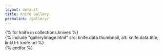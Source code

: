 ```yaml
---
layout: default
title: Knife Gallery
permalink: /gallery/
---
```


<div class="knife-grid">
  {% for knife in collections.knives %}
    <div class="knife-item">
      <!-- Display Image inside black box -->
      {% include "galleryImage.html" 
        src: knife.data.thumbnail, 
        alt: knife.data.title, 
        linkUrl: knife.url 
      %}
    </div>
  {% endfor %}
</div>
